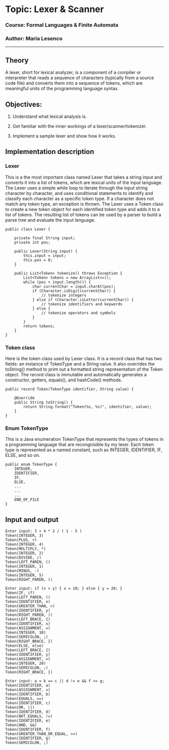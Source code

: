 # Topic: Lexer & Scanner
### Course: Formal Languages & Finite Automata
### Author: Maria Lesenco

----

## Theory

A lexer, short for lexical analyzer, is a component of a compiler or interpreter that reads a sequence of characters (typically from a source code file) and converts them into a sequence of tokens, which are meaningful units of the programming language syntax.

## Objectives:

1. Understand what lexical analysis is.

2. Get familiar with the inner workings of a lexer/scanner/tokenizer.

3. Implement a sample lexer and show how it works.


## Implementation description

### Lexer

This is a the most important class named Lexer that takes a string input and converts it into a list of tokens, which are lexical units of the input language. The Lexer uses a simple while loop to iterate through the input string character by character, and uses conditional statements to identify and classify each character as a specific token type. If a character does not match any token type, an exception is thrown. The Lexer uses a Token class to create a new token object for each identified token type and adds it to a list of tokens. The resulting list of tokens can be used by a parser to build a parse tree and evaluate the input language.

```
public class Lexer {

    private final String input;
    private int pos;

    public Lexer(String input) {
        this.input = input;
        this.pos = 0;
    }

    public List<Token> tokenize() throws Exception {
        List<Token> tokens = new ArrayList<>();
        while (pos < input.length()) {
            char currentChar = input.charAt(pos);
            if (Character.isDigit(currentChar)) {
                // tokenize integers
            } else if (Character.isLetter(currentChar)) {
                // tokenize identifiers and keywords
            } else {
                // tokenize operators and symbols
            }
        }
        return tokens;
    }
}

```

### Token class

Here is the token class used by Lexer class. It is a record class that has two fields: an instance of TokenType and a String value. It also overrides the toString() method to print out a formatted string representation of the Token object. The record class is immutable and automatically generates a constructor, getters, equals(), and hashCode() methods.

```
public record Token(TokenType identifier, String value) {

    @Override
    public String toString() {
        return String.format("Token(%s, %s)", identifier, value);
    }
}

```

### Enum TokenType

This is a Java enumeration TokenType that represents the types of tokens in a programming language that are recongnisible by my lexer. Each token type is represented as a named constant, such as INTEGER, IDENTIFIER, IF, ELSE, and so on. 

```
public enum TokenType {
    INTEGER,
    IDENTIFIER,
    IF,
    ELSE,
    ...
    ...
    ...
    END_OF_FILE
}

```

## Input and output

```
Enter input: 3 + 4 * 2 / ( 1 - 5 )
Token(INTEGER, 3)
Token(PLUS, +)
Token(INTEGER, 4)
Token(MULTIPLY, *)
Token(INTEGER, 2)
Token(DIVIDE, /)
Token(LEFT_PAREN, ()
Token(INTEGER, 1)
Token(MINUS, -)
Token(INTEGER, 5)
Token(RIGHT_PAREN, ))

Enter input: if (x > y) { x = 10; } else { y = 20; }
Token(IF, if)
Token(LEFT_PAREN, ()
Token(IDENTIFIER, x)
Token(GREATER_THAN, >)
Token(IDENTIFIER, y)
Token(RIGHT_PAREN, ))
Token(LEFT_BRACE, {)
Token(IDENTIFIER, x)
Token(ASSIGNMENT, =)
Token(INTEGER, 10)
Token(SEMICOLON, ;)
Token(RIGHT_BRACE, })
Token(ELSE, else)
Token(LEFT_BRACE, {)
Token(IDENTIFIER, y)
Token(ASSIGNMENT, =)
Token(INTEGER, 20)
Token(SEMICOLON, ;)
Token(RIGHT_BRACE, })

Enter input: a = b == c || d != e && f >= g;
Token(IDENTIFIER, a)
Token(ASSIGNMENT, =)
Token(IDENTIFIER, b)
Token(EQUALS, ==)
Token(IDENTIFIER, c)
Token(OR, ||)
Token(IDENTIFIER, d)
Token(NOT_EQUALS, !=)
Token(IDENTIFIER, e)
Token(AND, &&)
Token(IDENTIFIER, f)
Token(GREATER_THAN_OR_EQUAL, >=)
Token(IDENTIFIER, g)
Token(SEMICOLON, ;)
```
